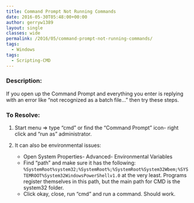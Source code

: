 ```yaml
---
title: Command Prompt Not Running Commands
date: 2016-05-30T05:48:00+00:00
author: gerryw1389
layout: single
classes: wide
permalink: /2016/05/command-prompt-not-running-commands/
tags:
  - Windows
tags:
  - Scripting-CMD
---
```

<!--more-->

### Description:

If you open up the Command Prompt and everything you enter is replying with an error like &#8220;not recognized as a batch file&#8230;&#8221; then try these steps.

### To Resolve:

1. Start menu => type &#8220;cmd&#8221; or find the &#8220;Command Prompt&#8221; icon- right click and &#8220;run as&#8221; administrator.

2. It can also be environmental issues:

   - Open System Properties- Advanced- Environmental Variables
   - Find &#8220;path&#8221; and make sure it has the following: `%SystemRoot%system32;%SystemRoot%;%SystemRoot%System32Wbem;%SYSTEMROOT%System32WindowsPowerShellv1.0` at the very least. Programs register themselves in this path, but the main path for CMD is the system32 folder.
   - Click okay, close, run &#8220;cmd&#8221; and run a command. Should work.